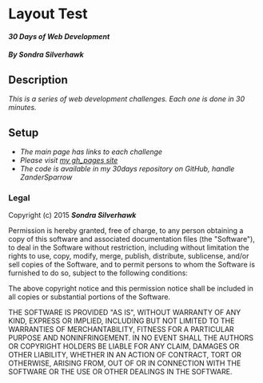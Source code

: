 # Layout Test

#### _30 Days of Web Development_

#### _By **Sondra Silverhawk**_

## Description

_This is a series of web development challenges. Each one is done in 30 minutes._

## Setup

* _The main page has links to each challenge_ 
* _Please visit [my gh_pages site](http://zandersparrow.github.io/30days/ "30 Days of Web Development")_
* _The code is available in my 30days repository on GitHub, handle ZanderSparrow_

### Legal

Copyright (c) 2015 **_Sondra Silverhawk_**

Permission is hereby granted, free of charge, to any person obtaining a copy
of this software and associated documentation files (the "Software"), to deal
in the Software without restriction, including without limitation the rights
to use, copy, modify, merge, publish, distribute, sublicense, and/or sell
copies of the Software, and to permit persons to whom the Software is
furnished to do so, subject to the following conditions:

The above copyright notice and this permission notice shall be included in
all copies or substantial portions of the Software.

THE SOFTWARE IS PROVIDED "AS IS", WITHOUT WARRANTY OF ANY KIND, EXPRESS OR
IMPLIED, INCLUDING BUT NOT LIMITED TO THE WARRANTIES OF MERCHANTABILITY,
FITNESS FOR A PARTICULAR PURPOSE AND NONINFRINGEMENT. IN NO EVENT SHALL THE
AUTHORS OR COPYRIGHT HOLDERS BE LIABLE FOR ANY CLAIM, DAMAGES OR OTHER
LIABILITY, WHETHER IN AN ACTION OF CONTRACT, TORT OR OTHERWISE, ARISING FROM,
OUT OF OR IN CONNECTION WITH THE SOFTWARE OR THE USE OR OTHER DEALINGS IN
THE SOFTWARE.


